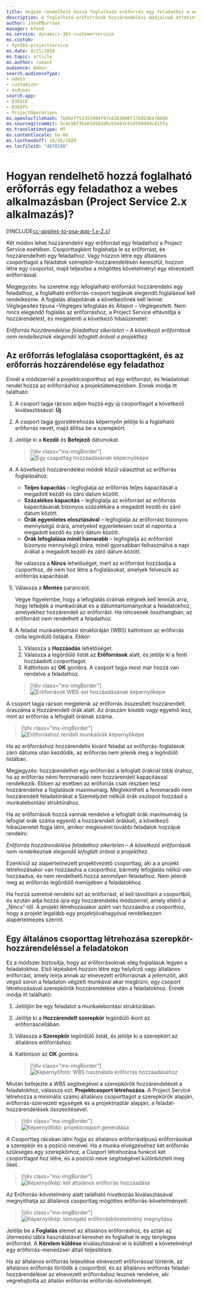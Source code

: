 ```yaml
---
title: Hogyan rendelhető hozzá foglalható erőforrás egy feladathoz a webes alkalmazásban
description: A foglalható erőforrások hozzárendelési módjainak áttekintése.
author: JohnPBurrows
manager: kfend
ms.service: dynamics-365-customerservice
ms.custom:
- dyn365-projectservice
ms.date: 8/21/2018
ms.topic: article
ms.author: rumant
audience: Admin
search.audienceType:
- admin
- customizer
- enduser
search.app:
- D365CE
- D365PS
- ProjectOperations
ms.openlocfilehash: 7b95eff52351904f97c62b3806f17b02db47860b
ms.sourcegitcommit: 5c4c9bf3ba018562d6cb3443c01d550489c415fa
ms.translationtype: HT
ms.contentlocale: hu-HU
ms.lasthandoff: 10/16/2020
ms.locfileid: "4078280"
---
```

# <a name="how-do-i-assign-a-bookable-resource-to-a-task-in-the-web-app-project-service-app-v2x"></a>Hogyan rendelhető hozzá foglalható erőforrás egy feladathoz a webes alkalmazásban (Project Service 2.x alkalmazás)?

[!INCLUDE[cc-applies-to-psa-app-1.x-2.x](../includes/cc-applies-to-psa-app-1x-2x.md)]

Két módon lehet hozzárendelni egy erőforrást egy feladathoz a Project Service esetében. Csoporttagként foglahatja le az erőforrást, és hozzárendelheti egy feladathoz. Vagy hozzon létre egy általános csoporttagot a feladatok szerepkör-hozzárendelésén keresztül, hozzon létre egy csoportot, majd teljesítse a mögöttes követelményt egy elnevezett erőforrással.

Megjegyzés: ha szeretne egy lefoglalható erőforrást hozzárendelni egy feladathoz, a foglalható erőforrás-csoport tagjának elegendő foglalással kell rendelkeznie. A foglalás állapotának a következőnek kell lennie: Véglegesítés típusa –Végleges lefoglalás és Állapot – Véglegesített. Nem nincs elegendő foglalás az erőforráshoz, a Project Service eltávolítja a hozzárendelést, és megjeleníti a következő hibaüzenetet:

*Erőforrás hozzárendelése feladathoz sikertelen – A következő erőforrások nem rendelkeznek elegendő lefoglalt órával a projekthez*

## <a name="book-a-resource-as-a-team-member-and-then-assign-the-resource-to-a-task"></a>Az erőforrás lefoglalása csoporttagként, és az erőforrás hozzárendelése egy feladathoz

Ennél a módszernél a projektcsoporthoz ad egy erőforrást, és feladatokat rendel hozzá az erőforráshoz a projektütemezésben. Ennek módja itt található:
1.  A csoport tagja rácson adjon hozzá egy új csoporttagot a következő kiválasztásával: **Új**.
2.  A csoport tagja gyorslétrehozás képernyőn jelölje ki a foglalható erőforrás nevét, majd állítsa be a szerepkört.
3.  Jelölje ki a **Kezdő** és **Befejező** dátumokat.

    > [!div class="mx-imgBorder"] 
    > ![Egy csapattag hozzáadásának képernyőképe](media/FAQ-Resources-to-Tasks2-1.png "Egy csapattag hozzáadásának képernyőképe")
 
4.  A következő hozzárendelési módok közül választhat az erőforrás foglalásához:
    - **Teljes kapacitás** – legfoglalja az erőforrás teljes kapacitását a megadott kezdő és záró dátum között.
    - **Százalékos kapacitás** – legfoglalja az erőforrást az erőforrás kapacitásának bizonyos százalékára a megadott kezdő és záró dátum között.
    - **Órák egyenletes elosztásával** – legfoglalja az erőforrást bizonyos mennyiségű órára, amelyeket egyenletesen oszt el naponta a megadott kezdő és záró dátum között.
    - **Órák lefoglalása minél hamarabb** – legfoglalja az erőforrást bizonyos mennyiségű órára, minél gyorsabban felhasználva a napi órákat a megadott kezdő és záró dátum között.

    Ne válassza a **Nincs** lehetőséget, mert az erőforrást hozzáadja a csoporthoz, de nem hoz létre a foglalásokat, amelyek felveszik az erőforrás kapacitását.
5.  Válassza a **Mentés** parancsot.

    Vegye figyelembe, hogy a lefoglalás óráinak elégnek kell lenniük arra, hogy lefedjék a munkaórákat és a dátumtartományokat a feladatokhoz, amelyekhez hozzárendeli az erőforrást. Ha nincsenek összhangban, az erőforrást nem rendelhett a feladathoz.

6.  A feladat munkalebontási struktúráján (WBS) kattintson az erőforrás cella legördülő listájára. Ekkor: 

    1. Válassza a **Hozzáadás** lehetőséget.
    2. Válassza a legördülő listát az **Erőforrások** alatt, és jelölje ki a fenti hozzáadott csoporttagot.
    3. Kattintson az **OK** gombra. A csoport tagja most már hozzá van rendelve a feladathoz.

    > [!div class="mx-imgBorder"] 
    > ![Erőforrások WBS-sel hozzáadásának képernyőképe](media/FAQ-Resources-to-Tasks2-2.png "Erőforrások WBS-sel hozzáadásának képernyőképe")
 
A csoport tagja rácson megjelenik az erőforrás összesített hozzárendelt óraszáma a Hozzárendelt órák alatt. Az óraszám kisebb vagy egyelnő lesz, mint az erőforrás a lefoglalt óráinak száma. 

> [!div class="mx-imgBorder"] 
> ![Erőforráshoz rendelt munkaórák képernyőképe](media/FAQ-Resources-to-Tasks2-3.png "Erőforráshoz rendelt munkaórák képernyőképe")
 
Ha az erőforráshoz hozzárendelni kívánt feladat az erőforrás-foglalások záró dátuma után kezdődik, az erőforrás nem jelenik meg a legördülő listában.

Megjegyzés: hozzárendelhet egy erőforrást a lefoglalt óráknál több órához, ha az erőforrás némi fennmaradó nem hozzárendelt kapacitással rendelkezik. Ebben az esetben az erőforrás csak részben lesz hozzárendelve a foglalások maximumáig. Megtekintheti a fennmaradó nem hozzárendelt feladatórákat a Személyzet nélküli órák oszlopot hozzáad a munkalebontási struktúrához.

Ha az erőforrások hozzá vannak rendelve a lefoglalt órák maximumáig (a lefoglat órák száma egyenlő a hozzárendelt órákkal), a következő hibaüzenetet fogja látni, amikor megkísérel további feladatok hozzájuk rendelni:

*Erőforrás hozzárendelése feladathoz sikertelen – A következő erőforrások nem rendelkeznek elegendő lefoglalt órával a projekthez.*

Ezenkívül az alapértelmezett projektvezető csoporttag, aki a a projekt létrehozásakor van hozzáadva a csoporthoz, bármely lefoglalás nélkül van hozzáadva, és nem rendelhető hozzá semmilyen feladathoz. Nem jelenik meg az erőforrás legördülő menüjében a feladatokhoz.

Ha hozzá szeretné rendelni ezt az erőforrást, el kell távolítani a csoportból, és ezután adja hozzá újra egy hozzárendelés módszerrel, amely eltérő a „Nincs”-től. A projekt létrehozásakor azért van hozzáadva a csoporthoz, hogy a projekt legalább egy projektjóváhagyóval rendelkezzen alapértelmezés szerint.

## <a name="create-a-generic-team-member-through-role-assignment-on-tasks"></a>Egy általános csoporttag létrehozása szerepkör-hozzárendeléssel a feladatokon

Ez a módszer biztosítja, hogy az erőforrásoknak elég foglalásuk legyen a feladatokhoz. Első lépésként hozzon létre egy helyőrző vagy általános erőforrást, amely leírja annak az elnevezett erőforrásnak a jellemzőit, akit végső soron a feladaton végzett munkával akar megbízni, egy csoport létrehozásával szerepkörök hozzárendelése után a feladatokhoz. Ennek módja itt található:

1. Jelöljön be egy feladatot a munkalebontási struktúrában.
2. Jelölje ki a **Hozzárendelt szerepkör** legördülő ikont az erőforráscellában.
3. Válassza a **Szerepkör** legördülő listát, és jelölje ki a szerepkört az általános erőforráshoz.
4. Kattintson az **OK** gombra.

    > [!div class="mx-imgBorder"] 
    > ![Képernyőfotó: WBS használata erőforrás hozzáadásához](media/FAQ-Resources-to-Tasks2-4.png "Képernyőfotó: WBS használata erőforrás hozzáadásához")
 
Miután befejezte a WBS segítségével a szerepkörök hozzárendelését a feladatokhoz, válassza ezt: **Projektcsoport létrehozása**. A Project Service létrehozza a minimális számú általános csoporttagot a szerepkörök alapján, erőforrás-szervezeti egységek és a projektnaptár alapján, a feladat-hozzárendelések összesítésével.

> [!div class="mx-imgBorder"] 
> ![Képernyőfotó: projektcsoport generálása](media/FAQ-Resources-to-Tasks2-5.png "Képernyőfotó: projektcsoport generálása")
 
A Csoporttag rácsban látni fogja az általános erőforrástípusú erőforrásokat a szerepkör és a pozíció nevével. Ha a munka elvégzéséhez két erőforrás szükséges egy szerepkörhoz, a Csoport létrehozása funkció két csoporttagot hoz létre, és a pozíció neve segítségével különbözteti meg őket.

> [!div class="mx-imgBorder"] 
> ![Képernyőkép: két általános erőforrás hozzáadása](media/FAQ-Resources-to-Tasks2-6.png "Képernyőkép: két általános erőforrás hozzáadása")
 
Az Erőforrás-követelmény alatt található hivatkozás kiválasztásával megnyithatja az általános csoporttag mögöttes erőforrás-követelményeit.

> [!div class="mx-imgBorder"] 
> ![Képernyőkép: támogató erőforráskövetelmény megnyitása](media/FAQ-Resources-to-Tasks2-7.png "Képernyőkép: támogató erőforráskövetelmény megnyitása")

Jelölje be a **Foglalás** elemet az általános erőforráshoz, és aztán az ütemezési tábla használatával kereshet és foglalhat le egy tényleges erőforrást. A **Kérelem küldése** kiválasztásával el is küldheti a követelményt egy erőforrás-menedzser általi teljesítésre.

Ha az általános erőforrás teljesítése elnevezett erőforrással történik, az általános erőforrás törlődik a csoportból, és az általános erőforrás feladat-hozzárendelései az elnevezett erőforráshoz lesznek rendelve, aki végrehajtotta az általán erőforrás erőforrás-követelményét.
 


